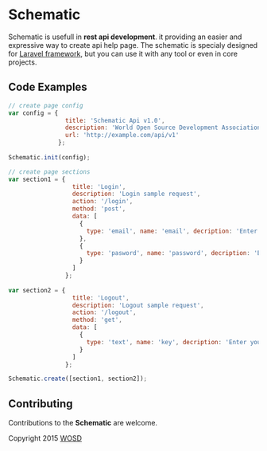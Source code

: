 # Schematic
Schematic is usefull in **rest api development**. it providing an easier and expressive way to create api help page. The schematic is specialy designed for [Laravel framework](http://laravel.com), but you can use it with any tool or even in core projects.

## Code Examples

```javascript
// create page config
var config = {
                title: 'Schematic Api v1.0',
                description: 'World Open Source Development Association (WOSDA)',
                url: 'http://example.com/api/v1'
              };
              
Schematic.init(config);

// create page sections
var section1 = {
                  title: 'Login',
                  description: 'Login sample request',
                  action: '/login',
                  method: 'post',
                  data: [
                    {
                      type: 'email', name: 'email', decription: 'Enter your email', param_type: 'form', data_type: 'email'
                    },
                    {
                      type: 'pasword', name: 'password', decription: 'Enter your pasword', param_type: 'form', data_type: 'alpha_num'
                    }
                  ]
                };
                
var section2 = {
                  title: 'Logout',
                  description: 'Logout sample request',
                  action: '/logout',
                  method: 'get',
                  data: [
                    {
                      type: 'text', name: 'key', decription: 'Enter your api key', param_type: 'form'
                    }
                  ]
                };

Schematic.create([section1, section2]);
```

## Contributing

Contributions to the **Schematic** are welcome.

Copyright 2015 [WOSD](http://facebook.com/)
